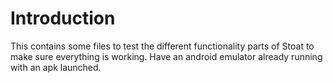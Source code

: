 # Introduction 
This contains some files to test the different functionality parts of Stoat to make sure everything is working. 
Have an android emulator already running with an apk launched. 
